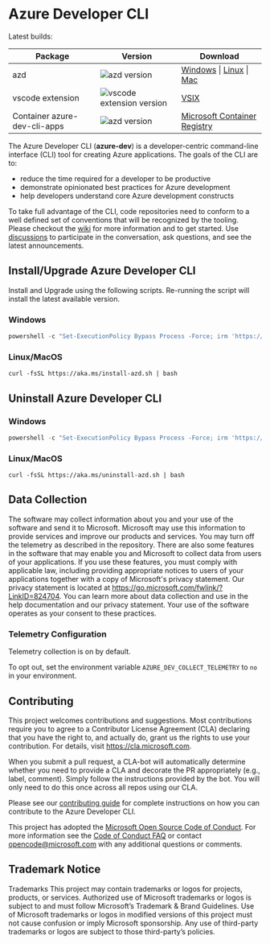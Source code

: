 # Azure Developer CLI

Latest builds:

| Package | Version | Download |
| ------- | ------- | -------- |
| azd | ![azd version](https://img.shields.io/endpoint?url=https%3A%2F%2Fazuresdkreleasepreview.blob.core.windows.net%2Fazd%2Fstandalone%2Flatest%2Fshield.json) | [Windows](https://azuresdkreleasepreview.blob.core.windows.net/azd/standalone/latest/azd-windows-amd64.zip) &vert; [Linux](https://azuresdkreleasepreview.blob.core.windows.net/azd/standalone/latest/azd-linux-amd64.tar.gz) &vert; [Mac](https://azuresdkreleasepreview.blob.core.windows.net/azd/standalone/latest/azd-darwin-amd64.zip) |
| vscode extension | ![vscode extension version](https://img.shields.io/endpoint?url=https%3A%2F%2Fazuresdkreleasepreview.blob.core.windows.net%2Fazd%2Fvscode%2Flatest%2Fshield.json) | [VSIX](https://marketplace.visualstudio.com/items?itemName=ms-azuretools.azure-dev) |
| Container azure-dev-cli-apps | ![azd version](https://img.shields.io/endpoint?url=https%3A%2F%2Fazuresdkreleasepreview.blob.core.windows.net%2Fazd%2Fstandalone%2Flatest%2Fshield.json) | [Microsoft Container Registry](https://mcr.microsoft.com/en-us/product/azure-dev-cli-apps/about)

The Azure Developer CLI (**azure-dev**) is a developer-centric command-line interface (CLI) tool for creating Azure applications. The goals of the CLI are to:

- reduce the time required for a developer to be productive
- demonstrate opinionated best practices for Azure development
- help developers understand core Azure development constructs

To take full advantage of the CLI, code repositories need to conform to a well defined set of conventions that will be recognized by the tooling. Please checkout the [wiki](https://github.com/Azure/azure-dev/wiki) for more information and to get started. Use [discussions](https://github.com/Azure/azure-dev/discussions) to participate in the conversation, ask questions, and see the latest announcements.

## Install/Upgrade Azure Developer CLI

Install and Upgrade using the following scripts. Re-running the script will install the latest available version.

### Windows

```powershell
powershell -c "Set-ExecutionPolicy Bypass Process -Force; irm 'https://aka.ms/install-azd.ps1' | iex"
```

### Linux/MacOS

```
curl -fsSL https://aka.ms/install-azd.sh | bash
```

## Uninstall Azure Developer CLI

### Windows

```powershell
powershell -c "Set-ExecutionPolicy Bypass Process -Force; irm 'https://aka.ms/uninstall-azd.ps1' | iex"
```

### Linux/MacOS

```
curl -fsSL https://aka.ms/uninstall-azd.sh | bash
```

## Data Collection

The software may collect information about you and your use of the software and send it to Microsoft. Microsoft may use this information to provide services and improve our products and services. You may turn off the telemetry as described in the repository. There are also some features in the software that may enable you and Microsoft to collect data from users of your applications. If you use these features, you must comply with applicable law, including providing appropriate notices to users of your applications together with a copy of Microsoft's privacy statement. Our privacy statement is located at https://go.microsoft.com/fwlink/?LinkID=824704. You can learn more about data collection and use in the help documentation and our privacy statement. Your use of the software operates as your consent to these practices.

### Telemetry Configuration

Telemetry collection is on by default. 

To opt out, set the environment variable `AZURE_DEV_COLLECT_TELEMETRY` to `no` in your environment.

## Contributing

This project welcomes contributions and suggestions.  Most contributions require you to agree to a
Contributor License Agreement (CLA) declaring that you have the right to, and actually do, grant us
the rights to use your contribution. For details, visit https://cla.microsoft.com.

When you submit a pull request, a CLA-bot will automatically determine whether you need to provide
a CLA and decorate the PR appropriately (e.g., label, comment). Simply follow the instructions
provided by the bot. You will only need to do this once across all repos using our CLA.

Please see our [contributing guide](cli/azd/CONTRIBUTING.md) for complete instructions on how you can contribute to the Azure Developer CLI.

This project has adopted the [Microsoft Open Source Code of Conduct](https://opensource.microsoft.com/codeofconduct/).
For more information see the [Code of Conduct FAQ](https://opensource.microsoft.com/codeofconduct/faq/) or
contact [opencode@microsoft.com](mailto:opencode@microsoft.com) with any additional questions or comments.

## Trademark Notice

Trademarks This project may contain trademarks or logos for projects, products, or services. Authorized use of Microsoft trademarks or logos is subject to and must follow Microsoft’s Trademark & Brand Guidelines. Use of Microsoft trademarks or logos in modified versions of this project must not cause confusion or imply Microsoft sponsorship. Any use of third-party trademarks or logos are subject to those third-party’s policies.
